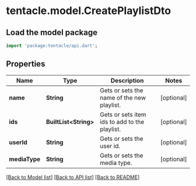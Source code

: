 # tentacle.model.CreatePlaylistDto

## Load the model package
```dart
import 'package:tentacle/api.dart';
```

## Properties
Name | Type | Description | Notes
------------ | ------------- | ------------- | -------------
**name** | **String** | Gets or sets the name of the new playlist. | [optional] 
**ids** | **BuiltList&lt;String&gt;** | Gets or sets item ids to add to the playlist. | [optional] 
**userId** | **String** | Gets or sets the user id. | [optional] 
**mediaType** | **String** | Gets or sets the media type. | [optional] 

[[Back to Model list]](../README.md#documentation-for-models) [[Back to API list]](../README.md#documentation-for-api-endpoints) [[Back to README]](../README.md)


